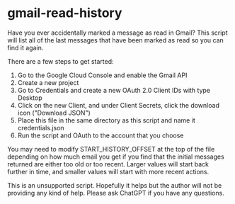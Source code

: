 # gmail-read-history
Have you ever accidentally marked a message as read in Gmail? This script will list all of the last messages that have been marked as read so you can find it again.

There are a few steps to get started:
1. Go to the Google Cloud Console and enable the Gmail API
2. Create a new project
3. Go to Credentials and create a new OAuth 2.0 Client IDs with type Desktop
4. Click on the new Client, and under Client Secrets, click the download icon ("Download JSON")
5. Place this file in the same directory as this script and name it credentials.json
7. Run the script and OAuth to the account that you choose

You may need to modify START_HISTORY_OFFSET at the top of the file depending on how much email you get if you find that the initial messages returned are either too old or too recent. Larger values will start back further in time, and smaller values will start with more recent actions.

This is an unsupported script. Hopefully it helps but the author will not be providing any kind of help. Please ask ChatGPT if you have any questions.
